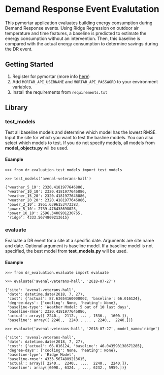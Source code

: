 # Demand Response Event Evalutation
This pymortar application evaluates building energy consumption during Demand Response events. Using Ridge Regression on outdoor air temperature and time features, a baseline is predicted to estimate the energy consumption without an intervention. Then, this baseline is compared with the actual energy consumption to determine savings during the DR event.

## Getting Started
1. Register for pymortar (more info [here](https://mortardata.org/docs/quick-start/))
2. Add `MORTAR_API_USERNAME` and `MORTAR_API_PASSWORD` to your environment variables.
3. Install the requirements from `requirements.txt`

## Library

### test_models

Test all baseline models and determine which model has the lowest RMSE. Input the site for which you want to test the basline models. You can also select which models to test. If you do not specify models, all models from **model_objects.py** wil be used.

#### Example

```
>>> from dr_evaluation.test_models import test_models

>>> test_models('avenal-veterans-hall')

{'weather_5_10': 2320.4181977646886,
 'weather_10_10': 2320.4181977646886,
 'weather_15_20': 2320.4181977646886,
 'weather_20_20': 2320.4181977646886,
 'power_3_10': 2951.6396153473383,
 'power_5_10': 2739.476438698023,
 'power_10_10': 2596.3406901230765,
 'ridge': 4333.5674809213615}
```

### evaluate

Evaluate a DR event for a site at a specific date. Arguments are site name and date. Optional argument is baseline model. If a baseline model is not specified, the best model from **test_models.py** will be used. 

#### Example

```
>>> from dr_evaluation.evaluate import evaluate

>>> evaluate('avenal-veterans-hall', '2018-07-27')

{'site': 'avenal-veterans-hall',
 'date': datetime.date(2018, 7, 27),
 'cost': {'actual': 87.63654160000002, 'baseline': 66.016124},
 'degree-days': {'cooling': None, 'heating': None},
 'baseline-type': 'Weather Model: 5 out of 10 last days',
 'baseline-rmse': 2320.4181977646886,
 'actual': array([ 2240.,  2112., ... , 1536.,  1600.]),
 'baseline': array([ 2240.,  2240., ... , 2240.,  2240.])}

>>> evaluate('avenal-veterans-hall', '2018-07-27', model_name='ridge')

{'site': 'avenal-veterans-hall',
 'date': datetime.date(2018, 7, 27),
 'cost': {'actual': 66.016124, 'baseline': 46.043598138671285},
 'degree-days': {'cooling': None, 'heating': None},
 'baseline-type': 'Ridge Model',
 'baseline-rmse': 4333.5674809213615,
 'actual': array([ 2240.,  2240., ...,  2240.,  2240.]),
 'baseline': array([6090., 6324. , ..., 6232., 5959.])}
```

